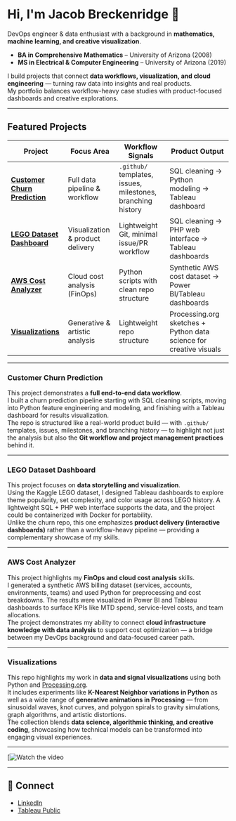 # Hi, I'm Jacob Breckenridge 👋

DevOps engineer & data enthusiast with a background in **mathematics, machine learning, and creative visualization**.  
- **BA in Comprehensive Mathematics** – University of Arizona (2008)  
- **MS in Electrical & Computer Engineering** – University of Arizona (2019)  

I build projects that connect **data workflows, visualization, and cloud engineering** — turning raw data into insights and real products.  
My portfolio balances workflow-heavy case studies with product-focused dashboards and creative explorations.  

---

## Featured Projects

| Project | Focus Area | Workflow Signals | Product Output |
|---------|------------|------------------|----------------|
| **[Customer Churn Prediction](https://github.com/jbrdge/churn-prediction)** | Full data pipeline & workflow | `.github/` templates, issues, milestones, branching history | SQL cleaning → Python modeling → Tableau dashboard |
| **[LEGO Dataset Dashboard](https://github.com/jbrdge/lego)** | Visualization & product delivery | Lightweight Git, minimal issue/PR workflow | SQL cleaning → PHP web interface → Tableau dashboards |
| **[AWS Cost Analyzer](https://public.tableau.com/app/profile/jacob.breckenridge3515/viz/AWSCostDashboard-Sample1Month/AWSCostAnalysisAug2025)** | Cloud cost analysis (FinOps) | Python scripts with clean repo structure | Synthetic AWS cost dataset → Power BI/Tableau dashboards |
| **[Visualizations](https://github.com/jbrdge/Visualizations)** | Generative & artistic analysis | Lightweight repo structure | Processing.org sketches + Python data science for creative visuals |

---

### Customer Churn Prediction
This project demonstrates a **full end-to-end data workflow**.  
I built a churn prediction pipeline starting with SQL cleaning scripts, moving into Python feature engineering and modeling, and finishing with a Tableau dashboard for results visualization.  
The repo is structured like a real-world product build — with `.github/` templates, issues, milestones, and branching history — to highlight not just the analysis but also the **Git workflow and project management practices** behind it.

---

### LEGO Dataset Dashboard
This project focuses on **data storytelling and visualization**.  
Using the Kaggle LEGO dataset, I designed Tableau dashboards to explore theme popularity, set complexity, and color usage across LEGO history. A lightweight SQL + PHP web interface supports the data, and the project could be containerized with Docker for portability.  
Unlike the churn repo, this one emphasizes **product delivery (interactive dashboards)** rather than a workflow-heavy pipeline — providing a complementary showcase of my skills.

---

### AWS Cost Analyzer

This project highlights my **FinOps and cloud cost analysis** skills.  
I generated a synthetic AWS billing dataset (services, accounts, environments, teams) and used Python for preprocessing and cost breakdowns. The results were visualized in Power BI and Tableau dashboards to surface KPIs like MTD spend, service-level costs, and team allocations.  
The project demonstrates my ability to connect **cloud infrastructure knowledge with data analysis** to support cost optimization — a bridge between my DevOps background and data-focused career path.

---

### Visualizations
This repo highlights my work in **data and signal visualizations** using both Python and [Processing.org](https://processing.org/).  
It includes experiments like **K-Nearest Neighbor variations in Python** as well as a wide range of **generative animations in Processing** — from sinusoidal waves, knot curves, and polygon spirals to gravity simulations, graph algorithms, and artistic distortions.  
The collection blends **data science, algorithmic thinking, and creative coding**, showcasing how technical models can be transformed into engaging visual experiences.

---

[![Watch the video](https://www.youtube.com/watch?v=9LqFKjaYLeE)

---

## 🔗 Connect
- [LinkedIn](https://www.linkedin.com/in/jacobbreckenridge/) 
- [Tableau Public](https://public.tableau.com/app/profile/jacob.breckenridge3515/vizzes)  

